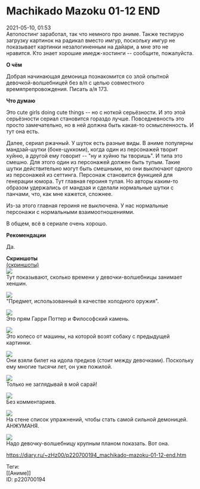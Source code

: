 Machikado Mazoku 01-12 END
===========================

   
 2021-05-10, 01:53   
  Автопостинг заработал, так что немного про аниме. Также тестирую загрузку картинок на радикал вместо имгур, поскольку имгур не показывает картинки незалогиненным на дайари, а мне это не нравится. Кто знает хорошие имедж-хостинги -- сообщите, пожалуйста.   
   
  **О чём**    
   
 Добрая начинающая демоница познакомится со злой опытной девочкой-волшебницей без в/п с целью совместного времяпрепровождения. Писать а/я 173.   
   
  **Что думаю**    
   
 Это cute girls doing cute things -- но с ноткой серьёзности. И это этой серьёзности сериал становится гораздо лучше. Повседневность это просто замечательно, но в ней должна быть какая-то осмысленность. И тут она есть.   
   
 Далее, сериал ржачный. У шуток есть разные виды. В аниме популярны мандзай-шутки (боке-цуккоми), когда один из персонажей творит хуйню, а другой ему говорит -- "ну и хуйню ты творишь". И типа это смешно. Для этого один из персонажей должен быть тупым. Такие шутки действительно могут быть смешными, но они выключают одного из персонажей из сеттинга. Персонаж становится функцией для генерации юмора. Тут главная героиня тупая. Но авторы каким-то образом удержались от мандзая и сделали нормальные шутки с панчами, что, как мне кажется, сложнее.   
   
 Из-за этого главная героиня не выключена. У нас нормальные персонажи с нормальными взаимоотношениями.   
   
 В общем, всё в сериале очень хорошо.   
   
   
  **Рекомендации**    
   
 Да.   
   
   
  **Скриншоты**    
  [(скриншоты)](https://zHz00.diary.ru/p220700194.htm?index=1#linkmore220700194m1)       
  [![](https://c.radikal.ru/c38/2105/09/ddbdf4612b20t.jpg)](https://c.radikal.ru/c38/2105/09/ddbdf4612b20.jpg)    
 Тут показывают, сколько времени у девочки-волшебницы занимает хеншин.   
   
  [![](https://b.radikal.ru/b06/2105/1a/152d2133c0fdt.jpg)](https://b.radikal.ru/b06/2105/1a/152d2133c0fd.jpg)    
 "Предмет, использованный в качестве холодного оружия".   
   
  [![](https://b.radikal.ru/b00/2105/16/08060eaba5bat.jpg)](https://b.radikal.ru/b00/2105/16/08060eaba5ba.jpg)    
 Это прям Гарри Поттер и Философский камень.   
   
  [![](https://b.radikal.ru/b21/2105/03/35bd34fc7f93t.jpg)](https://b.radikal.ru/b21/2105/03/35bd34fc7f93.jpg)    
 Это колесо от машины, на которой возят собаку с предыдущей картинки.   
   
  [![](https://c.radikal.ru/c34/2105/bd/a367785c324et.jpg)](https://c.radikal.ru/c34/2105/bd/a367785c324e.jpg)    
 Они взяли билет на идола предков (стоит между девочками). Поскольку ему многие тысячи лет, он уже пожилой.   
   
  [![](https://c.radikal.ru/c26/2105/ba/204f84c8f0eet.jpg)](https://c.radikal.ru/c26/2105/ba/204f84c8f0ee.jpg)    
 Только не заглядывай в мой сарай!   
   
  [![](https://d.radikal.ru/d39/2105/52/e2efaa853295t.jpg)](https://d.radikal.ru/d39/2105/52/e2efaa853295.jpg)    
 Без комментариев.   
   
  [![](https://b.radikal.ru/b13/2105/8b/92ee9dbe011ct.jpg)](https://b.radikal.ru/b13/2105/8b/92ee9dbe011c.jpg)    
 На стене список упражнений, чтобы стать самой сильной демоницей. АНЖУМАНЯ.   
   
  [![](https://b.radikal.ru/b24/2105/1c/15aa6e5f1663t.jpg)](https://b.radikal.ru/b24/2105/1c/15aa6e5f1663.png)    
 Надо девочку-волшебницу крупным планом показать. Вот она.   
   
      
    
 <https://diary.ru/~zHz00/p220700194_machikado-mazoku-01-12-end.htm>   
   
 Теги:   
 [[Аниме]]   
 ID: p220700194